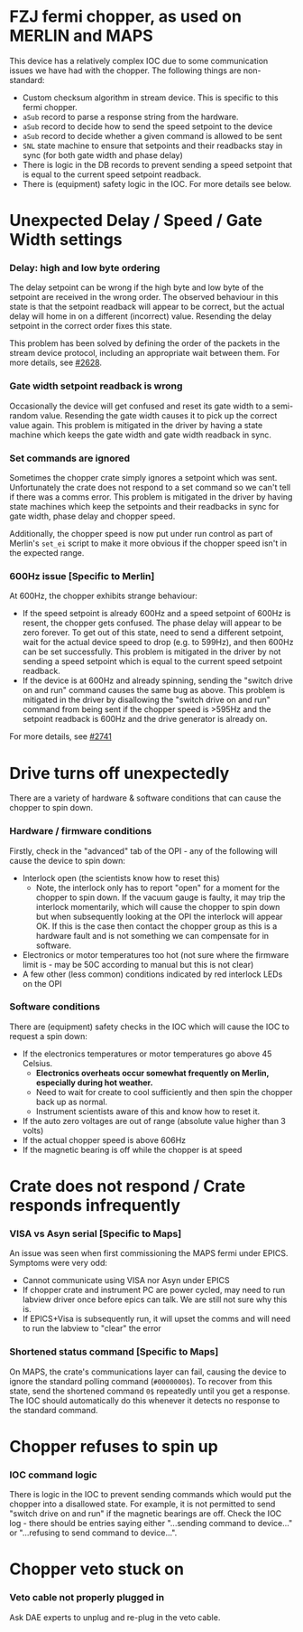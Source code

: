 # FZJ fermi chopper, as used on MERLIN and MAPS

This device has a relatively complex IOC due to some communication issues we have had with the chopper. The following things are non-standard:
- Custom checksum algorithm in stream device. This is specific to this fermi chopper.
- `aSub` record to parse a response string from the hardware.
- `aSub` record to decide how to send the speed setpoint to the device
- `aSub` record to decide whether a given command is allowed to be sent
- `SNL` state machine to ensure that setpoints and their readbacks stay in sync (for both gate width and phase delay)
- There is logic in the DB records to prevent sending a speed setpoint that is equal to the current speed setpoint readback.
- There is (equipment) safety logic in the IOC. For more details see below.

# Unexpected Delay / Speed / Gate Width settings

### Delay: high and low byte ordering

The delay setpoint can be wrong if the high byte and low byte of the setpoint are received in the wrong order. The observed behaviour in this state is that the setpoint readback will appear to be correct, but the actual delay will home in on a different (incorrect) value. Resending the delay setpoint in the correct order fixes this state.

This problem has been solved by defining the order of the packets in the stream device protocol, including an appropriate wait between them. For more details, see [#2628](https://github.com/ISISComputingGroup/IBEX/issues/2628).

### Gate width setpoint readback is wrong

Occasionally the device will get confused and reset its gate width to a semi-random value. Resending the gate width causes it to pick up the correct value again. This problem is mitigated in the driver by having a state machine which keeps the gate width and gate width readback in sync.

### Set commands are ignored

Sometimes the chopper crate simply ignores a setpoint which was sent. Unfortunately the crate does not respond to a set command so we can't tell if there was a comms error. This problem is mitigated in the driver by having state machines which keep the setpoints and their readbacks in sync for gate width, phase delay and chopper speed.

Additionally, the chopper speed is now put under run control as part of Merlin's `set_ei` script to make it more obvious if the chopper speed isn't in the expected range.

### 600Hz issue [Specific to Merlin]

At 600Hz, the chopper exhibits strange behaviour:
- If the speed setpoint is already 600Hz and a speed setpoint of 600Hz is resent, the chopper gets confused. The phase delay will appear to be zero forever. To get out of this state, need to send a different setpoint, wait for the actual device speed to drop (e.g. to 599Hz), and then 600Hz can be set successfully. This problem is mitigated in the driver by not sending a speed setpoint which is equal to the current speed setpoint readback.
- If the device is at 600Hz and already spinning, sending the "switch drive on and run" command causes the same bug as above. This problem is mitigated in the driver by disallowing the "switch drive on and run" command from being sent if the chopper speed is >595Hz and the setpoint readback is 600Hz and the drive generator is already on.

For more details, see [#2741](https://github.com/ISISComputingGroup/IBEX/issues/2741)

# Drive turns off unexpectedly

There are a variety of hardware & software conditions that can cause the chopper to spin down.

### Hardware / firmware conditions
Firstly, check in the "advanced" tab of the OPI - any of the following will cause the device to spin down:
- Interlock open (the scientists know how to reset this)
  * Note, the interlock only has to report "open" for a moment for the chopper to spin down. If the vacuum gauge is faulty, it may trip the interlock momentarily, which will cause the chopper to spin down but when subsequently looking at the OPI the interlock will appear OK. If this is the case then contact the chopper group as this is a hardware fault and is not something we can compensate for in software.
- Electronics or motor temperatures too hot (not sure where the firmware limit is - may be 50C according to manual but this is not clear) 
- A few other (less common) conditions indicated by red interlock LEDs on the OPI

### Software conditions
There are (equipment) safety checks in the IOC which will cause the IOC to request a spin down:
- If the electronics temperatures or motor temperatures go above 45 Celsius. 
  * **Electronics overheats occur somewhat frequently on Merlin, especially during hot weather.**
  * Need to wait for create to cool sufficiently and then spin the chopper back up as normal.
  * Instrument scientists aware of this and know how to reset it.
- If the auto zero voltages are out of range (absolute value higher than 3 volts)
- If the actual chopper speed is above 606Hz
- If the magnetic bearing is off while the chopper is at speed

# Crate does not respond / Crate responds infrequently

### VISA vs Asyn serial [Specific to Maps]
An issue was seen when first commissioning the MAPS fermi under EPICS. Symptoms were very odd:
- Cannot communicate using VISA nor Asyn under EPICS
- If chopper crate and instrument PC are power cycled, may need to run labview driver once before epics can talk. We are still not sure why this is.
- If EPICS+Visa is subsequently run, it will upset the comms and will need to run the labview to "clear" the error

### Shortened status command [Specific to Maps]
On MAPS, the crate's communications layer can fail, causing the device to ignore the standard polling command (`#0000000$`). To recover from this state, send the shortened command `0$` repeatedly until you get a response. The IOC should automatically do this whenever it detects no response to the standard command.

# Chopper refuses to spin up

### IOC command logic

There is logic in the IOC to prevent sending commands which would put the chopper into a disallowed state. For example, it is not permitted to send "switch drive on and run" if the magnetic bearings are off. Check the IOC log - there should be entries saying either "...sending command to device..." or "...refusing to send command to device...".

# Chopper veto stuck on

### Veto cable not properly plugged in

Ask DAE experts to unplug and re-plug in the veto cable.